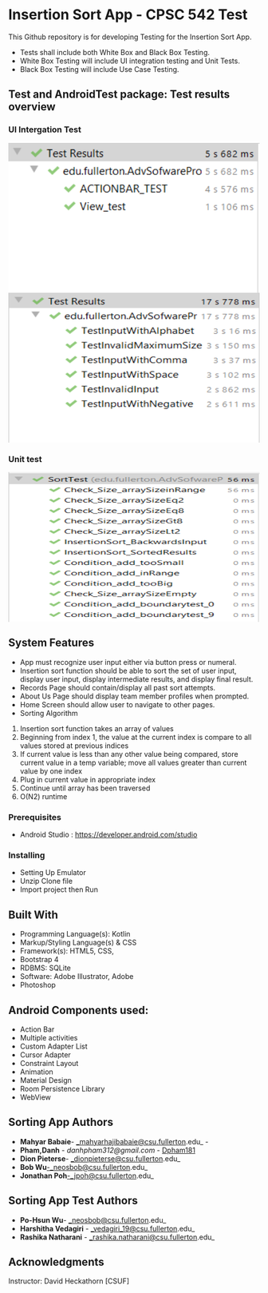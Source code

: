 # Insertion Sort App - CPSC 542 Test

This Github repository is for developing Testing for the Insertion Sort App.
-  Tests shall include both White Box and Black Box Testing.
-  White Box Testing will include UI integration testing and Unit Tests.
-  Black Box Testing will include Use Case Testing.

## Test and AndroidTest package: Test results overview

### UI Intergation Test

<img src="https://github.com/neosbob/CPSC542Test/blob/CPSC542Test/UI_TEST/MainActivityTest.PNG" alt="sort" height ="300" width="800" align="center"/>
<img src="https://github.com/neosbob/CPSC542Test/blob/CPSC542Test/UI_TEST/sortTest.PNG" alt="main" height ="300" width="800" align="center"/>

### Unit test


<img src="https://github.com/neosbob/CPSC542Test/blob/CPSC542Test/UI_TEST/sort_UnitTest.PNG" alt="main" height ="300" width="800" align="center"/>

## System Features
-  App must recognize user input either via button press or numeral.
-  Insertion sort function should be able to sort the set of user input, display user input, display intermediate results, and display final result.
-  Records Page should contain/display all past sort attempts.
-  About Us Page should display team member profiles when prompted.
-  Home Screen should allow user to navigate to other pages.  
-  Sorting Algorithm
  1) Insertion sort function takes an array of values
  2) Beginning from index 1, the value at the current index is compare to all values stored at previous indices
  3) If current value is less than any other value being compared, store current value in a temp variable; move all values greater than current value by one index
  4) Plug in current value in appropriate index
  5) Continue until array has been traversed
  6) O(N2) runtime


### Prerequisites

 - Android Studio : https://developer.android.com/studio

### Installing

- Setting Up Emulator
- Unzip Clone file
- Import project then Run


## Built With

- Programming Language(s): Kotlin
- Markup/Styling Language(s) & CSS
- Framework(s): HTML5, CSS,
- Bootstrap 4
- RDBMS: SQLite
- Software: Adobe Illustrator, Adobe
- Photoshop
## Android Components used:

* Action Bar
* Multiple activities
* Custom Adapter List
* Cursor Adapter
* Constraint Layout
* Animation
* Material Design  
* Room Persistence Library
* WebView


## Sorting App Authors
- **Mahyar Babaie**- _mahyarhajibabaie@csu.fullerton.edu_ -
- **Pham,Danh** - _danhpham312@gmail.com_ - [Dpham181](https://github.com/Dpham181)
- **Dion Pieterse**- _dionpieterse@csu.fullerton.edu_
- **Bob Wu**-_neosbob@csu.fullerton.edu_
- **Jonathan Poh**-_jpoh@csu.fullerton.edu_

## Sorting App Test Authors
- **Po-Hsun Wu**- _neosbob@csu.fullerton.edu_
- **Harshitha Vedagiri** - _vedagiri_19@csu.fullerton.edu_
- **Rashika Natharani** - _rashika.natharani@csu.fullerton.edu_


## Acknowledgments

Instructor: David Heckathorn [CSUF]
